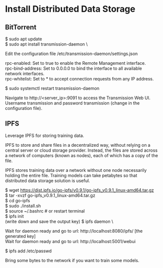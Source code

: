# Install Distributed Data Storage

## BitTorrent

$ sudo apt update \
$ sudo apt install transmission-daemon \

Edit the configuration file /etc/transmission-daemon/settings.json

  rpc-enabled: Set to true to enable the Remote Management interface. \
  rpc-bind-address: Set to 0.0.0.0 to bind the interface to all available network interfaces. \
  rpc-whitelist: Set to * to accept connection requests from any IP address.

$ sudo systemctl restart transmission-daemon

Navigate to http://<server_ip>:9091 to access the Transmission Web UI. Username transmission and password transmission (change in the configuration file).

## IPFS

Leverage IPFS for storing training data. 

IPFS to store and share files in a decentralized way, without relying on a central server or cloud storage provider. Instead, the files are stored across a network of computers (known as nodes), each of which has a copy of the file.

IPFS stores training data over a network without one node necessarily holding the entire file. Training models can take petabytes so that distributed data storage solution is useful.

$ wget https://dist.ipfs.io/go-ipfs/v0.9.1/go-ipfs_v0.9.1_linux-amd64.tar.gz \
$ tar -xvzf go-ipfs_v0.9.1_linux-amd64.tar.gz \
$ cd go-ipfs \
$ sudo ./install.sh \
$ source ~/.bashrc  # or restart terminal \
$ ipfs init \
(write down and save the output key)
$ ipfs daemon \

Wait for daemon ready and go to url: http://localhost:8080/ipfs/ [the generated key] \
Wait for daemon ready and go to url: http://localhost:5001/webui

$ ipfs add /etc/passwd

Bring some bytes to the network if you want to train some models.
